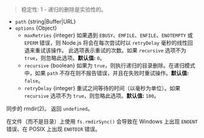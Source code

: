 <!-- YAML
added: v0.1.21
changes:
  - version: v13.3.0
    pr-url: https://github.com/nodejs/node/pull/30644
    description: The `maxBusyTries` option is renamed to `maxRetries`, and its
                 default is 0. The `emfileWait` option has been removed, and
                 `EMFILE` errors use the same retry logic as other errors. The
                 `retryDelay` option is now supported. `ENFILE` errors are now
                 retried.
  - version: v12.10.0
    pr-url: https://github.com/nodejs/node/pull/29168
    description: The `recursive`, `maxBusyTries`, and `emfileWait` options are
                 now supported.
  - version: v7.6.0
    pr-url: https://github.com/nodejs/node/pull/10739
    description: The `path` parameters can be a WHATWG `URL` object using
                 `file:` protocol. Support is currently still *experimental*.
-->

> 稳定性: 1 - 递归的删除是实验性的。

* `path` {string|Buffer|URL}
* `options` {Object}
  * `maxRetries` {integer} 如果遇到 `EBUSY`、`EMFILE`、`ENFILE`、`ENOTEMPTY` 或 `EPERM` 错误，则 Node.js 将会在每次尝试时以 `retryDelay` 毫秒的线性回退来重试该操作。
    此选项表示重试的次数。如果 `recursive` 选项不为 `true`，则忽略此选项。**默认值:** `0`。
  * `recursive` {boolean} 如果为 `true`，则执行递归的目录删除。在递归模式中，如果 `path` 不存在则不报告错误，并且在失败时重试操作。**默认值:** `false`。
  * `retryDelay` {integer} 重试之间等待的时间（以毫秒为单位）。如果 `recursive` 选项不为 `true`，则忽略此选项。**默认值:** `100`。

同步的 rmdir(2)。
返回 `undefined`。

在文件（而不是目录）上使用 `fs.rmdirSync()` 会导致在 Windows 上出现 `ENOENT` 错误、在 POSIX 上出现 `ENOTDIR` 错误。

